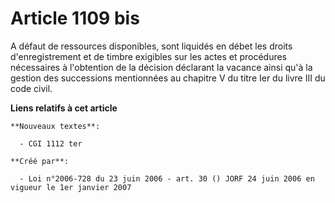 # Article 1109 bis

A défaut de ressources disponibles, sont liquidés en débet les droits d'enregistrement et de timbre exigibles sur les actes
et procédures nécessaires à l'obtention de la décision déclarant la vacance ainsi qu'à la gestion des successions mentionnées
au chapitre V du titre Ier du livre III du code civil.

**Liens relatifs à cet article**

	**Nouveaux textes**:

	  - CGI 1112 ter

	**Créé par**:

	  - Loi n°2006-728 du 23 juin 2006 - art. 30 () JORF 24 juin 2006 en vigueur le 1er janvier 2007
